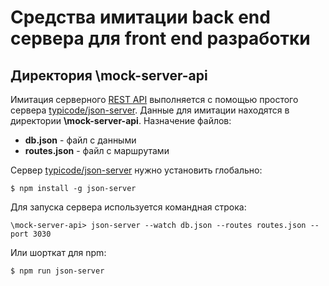 # Средства имитации **back end** сервера для **front end** разработки

## Директория **\mock-server-api**

Имитация серверного [REST API](https://ru.wikipedia.org/wiki/REST) выполняется с помощью простого сервера [typicode/json-server](https://github.com/typicode/json-server). Данные для имитации находятся в директории **\mock-server-api**. Назначение файлов:

 * **db.json** - файл с данными
 * **routes.json** - файл с маршрутами

Сервер [typicode/json-server](https://github.com/typicode/json-server) нужно установить глобально:
```
$ npm install -g json-server
```

Для запуска сервера используется командная строка:
```
\mock-server-api> json-server --watch db.json --routes routes.json --port 3030
```

Или шорткат для npm:
```
$ npm run json-server
```
 